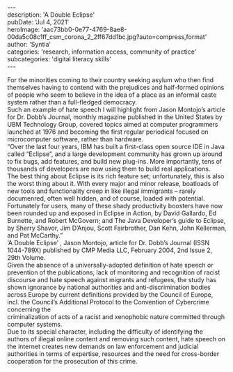 \---  
description: 'A Double Eclipse'  
pubDate: 'Jul 4, 2021'  
heroImage: 'aac73bb0-0e77-4769-8ae8-00da5c08c1ff_csm_corona_2_2ff67dd1bc.jpg?auto=compress,format'  
author: 'Syntia'  
categories: 'research, information access, community of practice'  
subcategories: 'digital literacy skills'  
\---  

For the minorities coming to their country seeking asylum who then find themselves having to contend with the prejudices and half-formed opinions of people who seem to believe in the idea of a place as an informal caste system rather than a full-fledged democracy.  
Such an example of hate speech I will highlight from Jason Montojo’s article for Dr. Dobb’s Journal, monthly magazine published in the United States by UBM Technology Group, covered topics aimed at computer programmers launched at 1976 and becoming the first regular periodical focused on microcomputer software, rather than hardware.  
“Over the last four years, IBM has built a first-class open source IDE in Java called “Eclipse”, and a large development community has grown up around to fix bugs, add features, and build new plug-ins. More importantly, tens of thousands of developers are now using them to build real applications.  
The best thing about Eclipse is its rich feature set; unfortunately, this is also the worst thing about it. With every major and minor release, boatloads of new tools and functionality creep in like illegal immigrants – rarely documenred, often well hidden, and of course, loaded with potential. Fortunately for users, many of these shady productivity boosters have now been rounded up and exposed in Eclipse in Action, by David Gallardo, Ed Burnette, and Robert McGovern; and The Java Developer’s guide to Eclipse, by Sherry Shavor, Jim D’Anjou, Scott Fairbrother, Dan Kehn, John Kellerman, and Pat McCarthy.”  
‘A Double Eclipse’ , Jason Montojo, article for Dr. Dobb’s Journal (ISSN 1044-789X) published by CMP Media LLC, February 2004, 2nd Issue 2, 29th Volume.  
Given the absence of a universally-adopted definition of hate speech or prevention of the publications, lack of monitoring and recognition of racist discourse and hate speech against migrants and refugees, the study has shown ignorance by national authorities and anti-discrimination bodies across Europe by current definitions provided by the Council of Europe, incl. the Council’s Additional Protocol to the Convention of Cybercrime concerning the  
criminalization of acts of a racist and xenophobic nature committed through computer systems.  
Due to its special character, including the difficulty of identifying the authors of illegal online content and removing such content, hate speech on the internet creates new demands on law enforcement and judicial authorities in terms of expertise, resources and the need for cross-border cooperation for the prosecution of this crime.